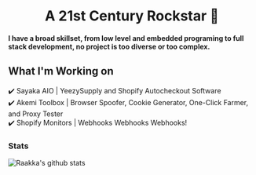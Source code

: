 <h1 align="center">A 21st Century Rockstar 🎸</h1>

#### I have a broad skillset, from low level and embedded programing to full stack development, no project is too diverse or too complex.

## What I'm Working on
✔️ Sayaka AIO | YeezySupply and Shopify Autocheckout Software\
✔️ Akemi Toolbox | Browser Spoofer, Cookie Generator, One-Click Farmer, and Proxy Tester\
✔️ Shopify Monitors | Webhooks Webhooks Webhooks!

### Stats

![Raakka's github stats](https://github-readme-stats.vercel.app/api?username=raakka&show_icons=true&theme=tokyonight)
